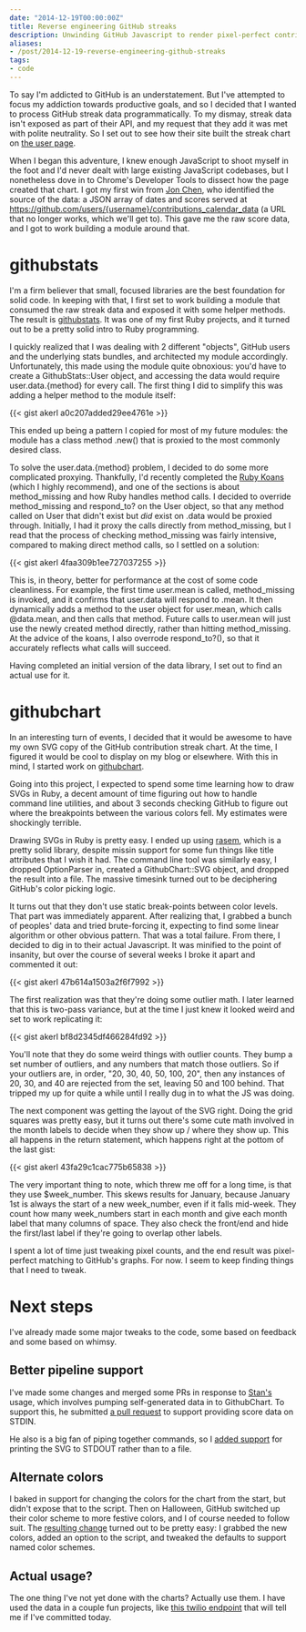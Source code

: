 ```yaml
---
date: "2014-12-19T00:00:00Z"
title: Reverse engineering GitHub streaks
description: Unwinding GitHub Javascript to render pixel-perfect contribution charts
aliases:
- /post/2014-12-19-reverse-engineering-github-streaks
tags:
- code
---
```


To say I'm addicted to GitHub is an understatement. But I've attempted to focus my addiction towards productive goals, and so I decided that I wanted to process GitHub streak data programmatically. To my dismay, streak data isn't exposed as part of their API, and my request that they add it was met with polite neutrality. So I set out to see how their site built the streak chart on [the user page](https://github.com/akerl).

When I began this adventure, I knew enough JavaScript to shoot myself in the foot and I'd never dealt with large existing JavaScript codebases, but I nonetheless dove in to Chrome's Developer Tools to dissect how the page created that chart. I got my first win from [Jon Chen](https://github.com/bsdlp), who identified the source of the data: a JSON array of dates and scores served at https://github.com/users/{username}/contributions_calendar_data (a URL that no longer works, which we'll get to). This gave me the raw score data, and I got to work building a module around that.

<!--more-->

githubstats
===========

I'm a firm believer that small, focused libraries are the best foundation for solid code. In keeping with that, I first set to work building a module that consumed the raw streak data and exposed it with some helper methods. The result is [githubstats](https://github.com/akerl/githubstats). It was one of my first Ruby projects, and it turned out to be a pretty solid intro to Ruby programming.

I quickly realized that I was dealing with 2 different "objects", GitHub users and the underlying stats bundles, and architected my module accordingly. Unfortunately, this made using the module quite obnoxious: you'd have to create a GithubStats::User object, and accessing the data would require user.data.{method} for every call. The first thing I did to simplify this was adding a helper method to the module itself:

{{< gist akerl a0c207added29ee4761e >}}

This ended up being a pattern I copied for most of my future modules: the module has a class method .new() that is proxied to the most commonly desired class.

To solve the user.data.{method} problem, I decided to do some more complicated proxying. Thankfully, I'd recently completed the [Ruby Koans](http://rubykoans.com/) (which I highly recommend), and one of the sections is about method_missing and how Ruby handles method calls. I decided to override method_missing and respond_to? on the User object, so that any method called on User that didn't exist but *did* exist on .data would be proxied through. Initially, I had it proxy the calls directly from method_missing, but I read that the process of checking method_missing was fairly intensive, compared to making direct method calls, so I settled on a solution:

{{< gist akerl 4faa309b1ee727037255 >}}

This is, in theory, better for performance at the cost of some code cleanliness. For example, the first time user.mean is called, method_missing is invoked, and it confirms that user.data will respond to .mean. It then dynamically adds a method to the user object for user.mean, which calls @data.mean, and then calls that method. Future calls to user.mean will just use the newly created method directly, rather than hitting method_missing. At the advice of the koans, I also overrode respond_to?(), so that it accurately reflects what calls will succeed.

Having completed an initial version of the data library, I set out to find an actual use for it.

githubchart
===========

In an interesting turn of events, I decided that it would be awesome to have my own SVG copy of the GitHub contribution streak chart. At the time, I figured it would be cool to display on my blog or elsewhere. With this in mind, I started work on [githubchart](https://github.com/akerl/githubchart).

Going into this project, I expected to spend some time learning how to draw SVGs in Ruby, a decent amount of time figuring out how to handle command line utilities, and about 3 seconds checking GitHub to figure out where the breakpoints between the various colors fell. My estimates were shockingly terrible.

Drawing SVGs in Ruby is pretty easy. I ended up using [rasem](https://github.com/aseldawy/rasem), which is a pretty solid library, despite missin support for some fun things like title attributes that I wish it had. The command line tool was similarly easy, I dropped OptionParser in, created a GithubChart::SVG object, and dropped the result into a file. The massive timesink turned out to be deciphering GitHub's color picking logic.

It turns out that they don't use static break-points between color levels. That part was immediately apparent. After realizing that, I grabbed a bunch of peoples' data and tried brute-forcing it, expecting to find some linear algorithm or other obvious pattern. That was a total failure. From there, I decided to dig in to their actual Javascript. It was minified to the point of insanity, but over the course of several weeks I broke it apart and commented it out:

{{< gist akerl 47b614a1503a2f6f7992 >}}

The first realization was that they're doing some outlier math. I later learned that this is two-pass variance, but at the time I just knew it looked weird and set to work replicating it:

{{< gist akerl bf8d2345df466284fd92 >}}

You'll note that they do some weird things with outlier counts. They bump a set number of outliers, and any numbers that match those outliers. So if your outliers are, in order, "20, 30, 40, 50, 100, 20", then any instances of 20, 30, and 40 are rejected from the set, leaving 50 and 100 behind. That tripped my up for quite a while until I really dug in to what the JS was doing.

The next component was getting the layout of the SVG right. Doing the grid squares was pretty easy, but it turns out there's some cute math involved in the month labels to decide when they show up / where they show up. This all happens in the return statement, which happens right at the pottom of the last gist:

{{< gist akerl 43fa29c1cac775b65838 >}}

The very important thing to note, which threw me off for a long time, is that they use $week_number. This skews results for January, because January 1st is always the start of a new week_number, even if it falls mid-week. They count how many week_numbers start in each month and give each month label that many columns of space. They also check the front/end and hide the first/last label if they're going to overlap other labels.

I spent a lot of time just tweaking pixel counts, and the end result was pixel-perfect matching to GitHub's graphs. For now. I seem to keep finding things that I need to tweak.

Next steps
==========

I've already made some major tweaks to the code, some based on feedback and some based on whimsy.

Better pipeline support
-------------------

I've made some changes and merged some PRs in response to [Stan's](http://www.schwertly.com/2014/09/creating-github-style-contribution-graphs-for-anything/) usage, which involves pumping self-generated data in to GithubChart. To support this, he submitted [a pull request](https://github.com/akerl/githubchart/pull/31) to support providing score data on STDIN.

He also is a big fan of piping together commands, so I [added support](https://github.com/akerl/githubchart/commit/d99e6a465e445786a232607e4ae87b250ee81012) for printing the SVG to STDOUT rather than to a file.

Alternate colors
----------------

I baked in support for changing the colors for the chart from the start, but didn't expose that to the script. Then on Halloween, GitHub switched up their color scheme to more festive colors, and I of course needed to follow suit. The [resulting change](https://github.com/akerl/githubchart/commit/7c90bcc9b07965cb978a11a29981a03433aa7ab2) turned out to be pretty easy: I grabbed the new colors, added an option to the script, and tweaked the defaults to support named color schemes.

Actual usage?
-------------

The one thing I've not yet done with the charts? Actually use them. I have used the data in a couple fun projects, like [this twilio endpoint](https://github.com/akerl/committed) that will tell me if I've committed today.

